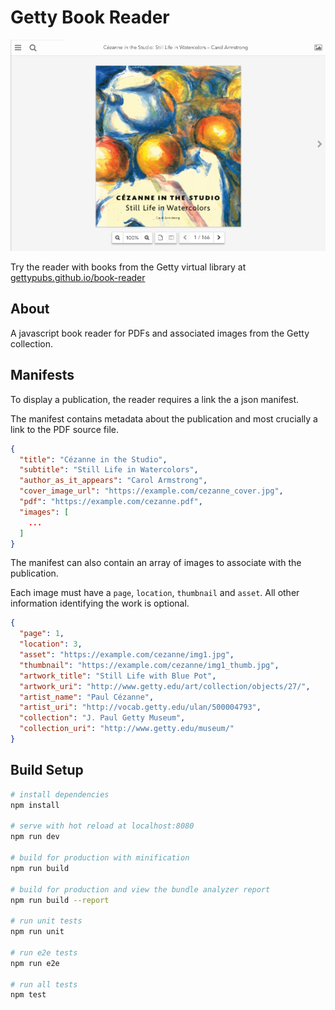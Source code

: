 # Getty Book Reader

![Screenshot](/screenshot.png?raw=true)

Try the reader with books from the Getty virtual library at [gettypubs.github.io/book-reader](http://gettypubs.github.io/book-reader/#/books/711/editions/884)

## About

A javascript book reader for PDFs and associated images from the Getty collection.

## Manifests

To display a publication, the reader requires a link the a json manifest.

The manifest contains metadata about the publication and most crucially a link
to the PDF source file.

``` json
{
  "title": "Cézanne in the Studio",
  "subtitle": "Still Life in Watercolors",
  "author_as_it_appears": "Carol Armstrong",
  "cover_image_url": "https://example.com/cezanne_cover.jpg",
  "pdf": "https://example.com/cezanne.pdf",
  "images": [
    ...
  ]  
}
```

The manifest can also contain an array of images to associate with the publication.

Each image must have a `page`, `location`, `thumbnail` and `asset`.
All other information identifying the work is optional.

``` json
{
  "page": 1,
  "location": 3,
  "asset": "https://example.com/cezanne/img1.jpg",
  "thumbnail": "https://example.com/cezanne/img1_thumb.jpg",
  "artwork_title": "Still Life with Blue Pot",
  "artwork_uri": "http://www.getty.edu/art/collection/objects/27/",
  "artist_name": "Paul Cézanne",
  "artist_uri": "http://vocab.getty.edu/ulan/500004793",
  "collection": "J. Paul Getty Museum",
  "collection_uri": "http://www.getty.edu/museum/"
}
```

## Build Setup

``` bash
# install dependencies
npm install

# serve with hot reload at localhost:8080
npm run dev

# build for production with minification
npm run build

# build for production and view the bundle analyzer report
npm run build --report

# run unit tests
npm run unit

# run e2e tests
npm run e2e

# run all tests
npm test
```

